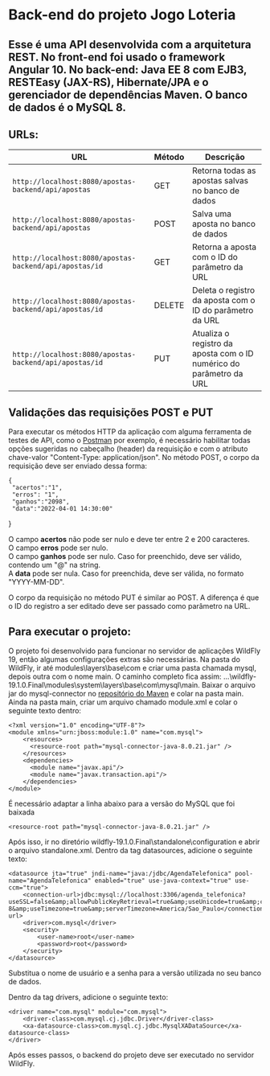 # Back-end do projeto Jogo Loteria
## Esse é uma API desenvolvida com a arquitetura REST. No front-end foi usado o framework Angular 10. No back-end: Java EE 8 com EJB3, RESTEasy (JAX-RS), Hibernate/JPA e o gerenciador de dependências Maven. O banco de dados é o MySQL 8.



## URLs:
|  URL |  Método | Descrição |
|----------|--------------|--------------|
|`http://localhost:8080/apostas-backend/api/apostas`                                 | GET | Retorna todas as apostas salvas no banco de dados |
|`http://localhost:8080/apostas-backend/api/apostas`                                 | POST | Salva uma aposta no banco de dados |
|`http://localhost:8080/apostas-backend/api/apostas/id`                              | GET | Retorna a aposta com o ID do parâmetro da URL |
|`http://localhost:8080/apostas-backend/api/apostas/id`                              | DELETE | Deleta o registro da aposta com o ID do parâmetro da URL |
|`http://localhost:8080/apostas-backend/api/apostas/id`                              | PUT | Atualiza o registro da aposta com o ID numérico do parâmetro da URL|


## Validações das requisições POST e PUT
Para executar os métodos HTTP da aplicação com alguma ferramenta de testes de API, como o [Postman](https://www.postman.com/) por exemplo, é necessário habilitar todas opções sugeridas no cabeçalho (header) da requisição e com o atributo chave-valor "Content-Type: application/json".
No método POST, o corpo da requisição deve ser enviado dessa forma:

    {   
     "acertos":"1",
     "erros": "1",
     "ganhos":"2098",
     "data":"2022-04-01 14:30:00"
    
}

O campo **acertos** não pode ser nulo e deve ter entre 2 e 200 caracteres.<br>
O campo **erros** pode ser nulo.<br>
O campo **ganhos** pode ser nulo. Caso for preenchido, deve ser válido, contendo um "@" na string.<br>
A **data** pode ser nula. Caso for preenchida, deve ser válida, no formato "YYYY-MM-DD".<br>


O corpo da requisição no método PUT é similar ao POST. A diferença é que o ID do registro a ser editado deve ser passado como parâmetro na URL.

## Para executar o projeto:
O projeto foi desenvolvido para funcionar no servidor de aplicações WildFly 19, então algumas configurações extras são necessárias.
Na pasta do WildFly, ir até modules\layers\base\com e criar uma pasta chamada mysql, depois outra com o nome main.
O caminho completo fica assim: ...\wildfly-19.1.0.Final\modules\system\layers\base\com\mysql\main.
Baixar o arquivo jar do mysql-connector no [repositório do Maven](https://mvnrepository.com/artifact/mysql/mysql-connector-java) e colar na pasta main.
Ainda na pasta main, criar um arquivo chamado module.xml e colar o seguinte texto dentro:

```
<?xml version="1.0" encoding="UTF-8"?>
<module xmlns="urn:jboss:module:1.0" name="com.mysql">
	<resources>
	  <resource-root path="mysql-connector-java-8.0.21.jar" />
	</resources>
	<dependencies>
	  <module name="javax.api"/>
	  <module name="javax.transaction.api"/>
	</dependencies>
</module>
```

É necessário adaptar a linha abaixo para a versão do MySQL que foi baixada
```
<resource-root path="mysql-connector-java-8.0.21.jar" />
```

Após isso, ir no diretório wildfly-19.1.0.Final\standalone\configuration e abrir o arquivo standalone.xml.
Dentro da tag datasources, adicione o seguinte texto:

```
<datasource jta="true" jndi-name="java:/jdbc/AgendaTelefonica" pool-name="AgendaTelefonica" enabled="true" use-java-context="true" use-ccm="true">
    <connection-url>jdbc:mysql://localhost:3306/agenda_telefonica?useSSL=false&amp;allowPublicKeyRetrieval=true&amp;useUnicode=true&amp;characterEncoding=UTF-8&amp;useTimezone=true&amp;serverTimezone=America/Sao_Paulo</connection-url>
    <driver>com.mysql</driver>
    <security>
        <user-name>root</user-name>
        <password>root</password>
    </security>
</datasource>
```
Substitua o nome de usuário e a senha para a versão utilizada no seu banco de dados.

Dentro da tag drivers, adicione o seguinte texto:
```
<driver name="com.mysql" module="com.mysql">
    <driver-class>com.mysql.cj.jdbc.Driver</driver-class>
    <xa-datasource-class>com.mysql.cj.jdbc.MysqlXADataSource</xa-datasource-class>
</driver>
```


Após esses passos, o backend do projeto deve ser executado no servidor WildFly.
